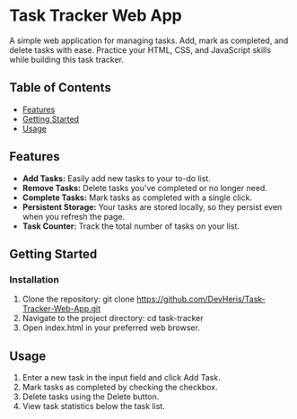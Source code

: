 ﻿# Task Tracker Web App

A simple web application for managing tasks. Add, mark as completed, and delete tasks with ease. Practice your HTML, CSS, and JavaScript skills while building this task tracker.

## Table of Contents

- [Features](#features)
- [Getting Started](#getting-started)
- [Usage](#usage)

## Features

- **Add Tasks:** Easily add new tasks to your to-do list.
- **Remove Tasks:** Delete tasks you've completed or no longer need.
- **Complete Tasks:** Mark tasks as completed with a single click.
- **Persistent Storage:** Your tasks are stored locally, so they persist even when you refresh the page.
- **Task Counter:** Track the total number of tasks on your list.



## Getting Started

### Installation

1. Clone the repository: git clone https://github.com/DevHeris/Task-Tracker-Web-App.git
2. Navigate to the project directory: cd task-tracker
3. Open index.html in your preferred web browser.

## Usage

1. Enter a new task in the input field and click 
Add
Task.
2. Mark tasks as completed by checking the checkbox.
3. Delete tasks using the Delete button.
4. View task statistics below the task list.


